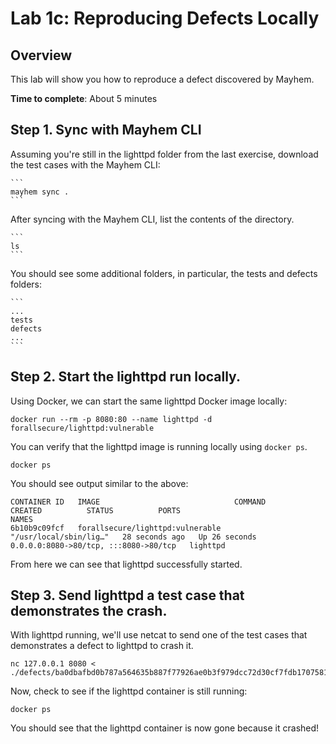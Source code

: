 # Lab 1c: Reproducing Defects Locally

## Overview

This lab will show you how to reproduce a defect discovered by Mayhem.

**Time to complete**: About 5 minutes

## Step 1. Sync with Mayhem CLI

Assuming you're still in the lighttpd folder from the last exercise, download the test cases with the Mayhem CLI:

    ```
    mayhem sync .
    ```

After syncing with the Mayhem CLI, list the contents of the directory.

    ```
    ls
    ```

You should see some additional folders, in particular, the tests and defects folders:

    ```
    ...
    tests
    defects
    ...
    ```

## Step 2. Start the lighttpd run locally.

Using Docker, we can start the same lighttpd Docker image locally:

```
docker run --rm -p 8080:80 --name lighttpd -d forallsecure/lighttpd:vulnerable
```

You can verify that the lighttpd image is running locally using `docker ps`.

```
docker ps
```

You should see output similar to the above:

```
CONTAINER ID   IMAGE                              COMMAND                  CREATED          STATUS          PORTS                                   NAMES
6b10b9c09fcf   forallsecure/lighttpd:vulnerable   "/usr/local/sbin/lig…"   28 seconds ago   Up 26 seconds   0.0.0.0:8080->80/tcp, :::8080->80/tcp   lighttpd
```

From here we can see that lighttpd successfully started.

## Step 3. Send lighttpd a test case that demonstrates the crash.

With lighttpd running, we'll use netcat to send one of the test cases that demonstrates a defect to lighttpd to crash it.

```
nc 127.0.0.1 8080 < ./defects/ba0dbafbd0b787a564635b887f77926ae0b3f979dcc72d30cf7fdb1707581919
```

Now, check to see if the lighttpd container is still running:

```
docker ps
```

You should see that the lighttpd container is now gone because it crashed!
